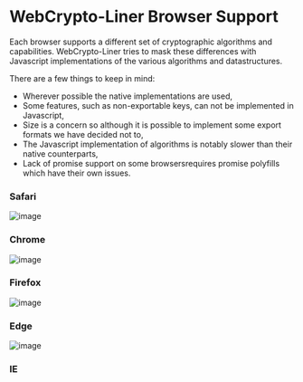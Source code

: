 # WebCrypto-Liner Browser Support
Each browser supports a different set of cryptographic algorithms and capabilities. WebCrypto-Liner tries to mask these differences with Javascript implementations of the various algorithms and datastructures. 

There are a few things to keep in mind:
- Wherever possible the native implementations are used,
- Some features, such as non-exportable keys, can not be implemented in Javascript,
- Size is a concern so although it is possible to implement some export formats we have decided not to,
- The Javascript implementation of algorithms is notably slower than their native counterparts,
- Lack of promise support on some browsersrequires promise polyfills which have their own issues.

### Safari
![image](https://cloud.githubusercontent.com/assets/1619279/20992128/0d0fe3e6-bc97-11e6-81c4-ed3a4697835c.png)

### Chrome
![image](https://cloud.githubusercontent.com/assets/1619279/20986888/57d8f1d2-bc7f-11e6-95a0-ac6a16231543.png)

### Firefox
![image](https://cloud.githubusercontent.com/assets/1619279/20987087/1bdf91ee-bc80-11e6-9030-812ef9048bbf.png)

### Edge
![image](https://cloud.githubusercontent.com/assets/1619279/20998446/b9315648-bcc2-11e6-9866-016725c8eaf8.png)

### IE

